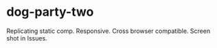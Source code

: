 # dog-party-two

Replicating static comp. Responsive. Cross browser compatible. Screen shot in Issues.
